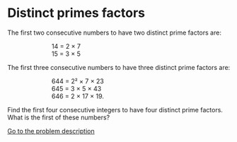 Distinct primes factors
=======================

<p>The first two consecutive numbers to have two distinct prime factors are:</p>
<p style="margin-left:100px;">14 = 2 &times; 7<br />15 = 3 &times; 5</p>
<p>The first three consecutive numbers to have three distinct prime factors are:</p>
<p style="margin-left:100px;">644 = 2&sup2; &times; 7 &times; 23<br />645 = 3 &times; 5 &times; 43<br />646 = 2 &times; 17 &times; 19.</p>
<p>Find the first four consecutive integers to have four distinct prime factors. What is the first of these numbers?</p>



[Go to the problem description](https://projecteuler.net/problem=47)
